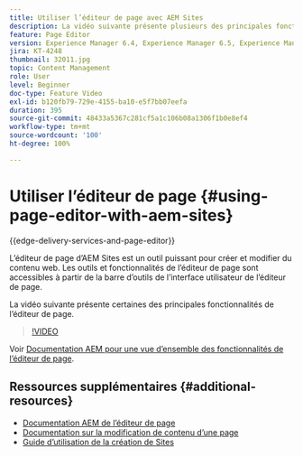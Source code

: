 ```yaml
---
title: Utiliser l’éditeur de page avec AEM Sites
description: La vidéo suivante présente plusieurs des principales fonctionnalités de l’éditeur de Sites pour interface utilisateur tactile dans Adobe Experience Manager.
feature: Page Editor
version: Experience Manager 6.4, Experience Manager 6.5, Experience Manager as a Cloud Service
jira: KT-4248
thumbnail: 32011.jpg
topic: Content Management
role: User
level: Beginner
doc-type: Feature Video
exl-id: b120fb79-729e-4155-ba10-e5f7bb07eefa
duration: 395
source-git-commit: 48433a5367c281cf5a1c106b08a1306f1b0e8ef4
workflow-type: tm+mt
source-wordcount: '100'
ht-degree: 100%

---
```


# Utiliser l’éditeur de page {#using-page-editor-with-aem-sites}

{{edge-delivery-services-and-page-editor}}

L’éditeur de page d’AEM Sites est un outil puissant pour créer et modifier du contenu web. Les outils et fonctionnalités de l’éditeur de page sont accessibles à partir de la barre d’outils de l’interface utilisateur de l’éditeur de page.

La vidéo suivante présente certaines des principales fonctionnalités de l’éditeur de page.

>[!VIDEO](https://video.tv.adobe.com/v/32011?quality=12&learn=on)


Voir [Documentation AEM pour une vue d’ensemble des fonctionnalités de l’éditeur de page](https://experienceleague.adobe.com/docs/experience-manager-cloud-service/content/sites/authoring/fundamentals/editing-content.html?lang=fr).

## Ressources supplémentaires {#additional-resources}

* [Documentation AEM de l’éditeur de page](https://experienceleague.adobe.com/docs/experience-manager-cloud-service/content/sites/authoring/fundamentals/editing-content.html?lang=fr)
* [Documentation sur la modification de contenu d’une page](https://experienceleague.adobe.com/docs/experience-manager-65/authoring/authoring/editing-content.html?lang=fr)
* [Guide d’utilisation de la création de Sites](https://experienceleague.adobe.com/docs/experience-manager-65/authoring/home.html?lang=fr)
